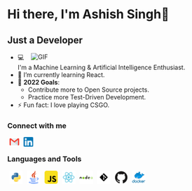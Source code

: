 # Hi there, I'm Ashish Singh👋

## Just a Developer
<img hight="320" width="450" align="right" alt="GIF" src="assets/giphy.gif">

- 💻 I'm a Machine Learning & Artificial Intelligence Enthusiast.
- 🌱 I’m currently learning React.
- 🥅 **2022 Goals**: 
  - Contribute more to Open Source projects.
  - Practice more Test-Driven Development.
- ⚡ Fun fact: I love playing CSGO.

### Connect with me

<a href="mailto:ashishkumarsingh046@gmail.com"><img style="margin:0 5px" align="left" alt="Email" width="22px" src="assets/gmail.png" /></a>
<a href="https://www.linkedin.com/in/callmeashish/"><img style="margin:0 5px" align="left" alt="LinkedIn" width="22px" src="assets/linkedin.png" /></a>

<br />

### Languages and Tools

<a href="https://www.python.org/about/"><img style="margin:0 5px" align="left" alt="Python" width="30px" src="https://raw.githubusercontent.com/github/explore/80688e429a7d4ef2fca1e82350fe8e3517d3494d/topics/python/python.png" /></a>
<a href="https://www.java.com/en/"><img style="margin:0 5px" align="left" alt="Java" width="30px" src="assets/java.png" /></a>
<a href="https://developer.mozilla.org/en-US/docs/Web/JavaScript"><img style="margin:0 5px" align="left" alt="JavaScript" width="30px" src="assets/javascript.png" /></a>
<a href="https://reactjs.org/"><img style="margin:0 5px" align="left" alt="React" width="30px" src="assets/react.png" /></a>
<a href="https://nodejs.dev/"><img style="margin:0 5px" align="left" alt="Node" width="30px" src="assets/nodejs.png" /></a>
<a href="https://git-scm.com/"><img style="margin:0 5px" align="left" alt="Git" width="30px" src="assets/git.png" /></a>
<a href="https://github.com/"><img style="margin:0 5px" align="left" alt="GitHub" width="30px" src="assets/github.png" /></a>
<a href="https://www.docker.com/"><img style="margin:0 5px" align="left" alt="Node" width="30px" src="https://raw.githubusercontent.com/github/explore/80688e429a7d4ef2fca1e82350fe8e3517d3494d/topics/docker/docker.png" /></a>
